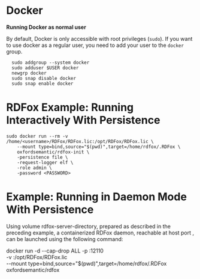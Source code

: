 # Docker
**Running Docker as normal user**
  
  By default, Docker is only accessible with root privileges (`sudo`). If you want to use docker as
  a regular user, you need to add your user to the `docker` group.
  
      sudo addgroup --system docker
      sudo adduser $USER docker
      newgrp docker
      sudo snap disable docker
      sudo snap enable docker
  

# RDFox Example: Running Interactively With Persistence


    sudo docker run --rm -v /home/<username>/RDFox/RDFox.lic:/opt/RDFox/RDFox.lic \
        --mount type=bind,source="$(pwd)",target=/home/rdfox/.RDFox \
        oxfordsemantic/rdfox-init \
        -persistence file \
        -request-logger elf \
        -role admin \
        -password <PASSWORD>
    


# Example: Running in Daemon Mode With Persistence

Using volume rdfox-server-directory, prepared as described in the preceding example, a containerized RDFox daemon, reachable at host port <host-port>, can be launched using the following command:

docker run -d --cap-drop ALL -p <host-port>:12110 \
           -v <path-to-license-file>:/opt/RDFox/RDFox.lic \
           --mount type=bind,source="$(pwd)",target=/home/rdfox/.RDFox \
           oxfordsemantic/rdfox

